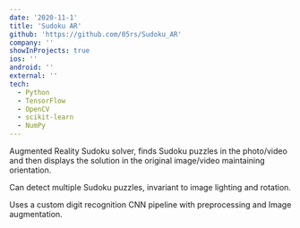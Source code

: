 ```yaml
---
date: '2020-11-1'
title: 'Sudoku AR'
github: 'https://github.com/05rs/Sudoku_AR'
company: ''
showInProjects: true
ios: ''
android: ''
external: ''
tech:
  - Python
  - TensorFlow
  - OpenCV
  - scikit-learn
  - NumPy
---
```


Augmented Reality Sudoku solver, finds Sudoku puzzles
in the photo/video and then displays the solution in the
original image/video maintaining orientation.

Can detect multiple Sudoku puzzles, invariant to image
lighting and rotation.

Uses a custom digit recognition CNN pipeline with
preprocessing and Image augmentation.
